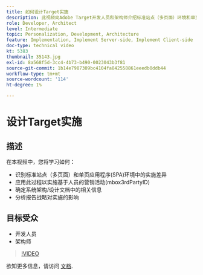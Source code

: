 ```yaml
---
title: 如何设计Target实施
description: 此视频向Adobe Target开发人员和架构师介绍标准站点（多页面）环境和单页应用程序(SPA)环境中的实施差异。 了解如何应用此过程来实施基于人员的活动(mbox3rdPartyID)、识别系统架构/设计文档中的相关信息，以及分析报告策略以了解实施影响。
role: Developer, Architect
level: Intermediate
topic: Personalization, Development, Architecture
feature: Implementation, Implement Server-side, Implement Client-side
doc-type: technical video
kt: 5383
thumbnail: 35143.jpg
exl-id: 8a568f5d-3cc4-4b73-b490-0023043b3f81
source-git-commit: 1b14e7987309bc4104fa842558861eeedb0ddb44
workflow-type: tm+mt
source-wordcount: '114'
ht-degree: 1%

---
```


# 设计Target实施

## 描述

在本视频中，您将学习如何：

* 识别标准站点（多页面）和单页应用程序(SPA)环境中的实施差异
* 应用此过程以实施基于人员的营销活动(mbox3rdPartyID)
* 确定系统架构/设计文档中的相关信息
* 分析报告战略对实施的影响

## 目标受众

* 开发人员
* 架构师

>[!VIDEO](https://video.tv.adobe.com/v/35143/?quality=12)

欲知更多信息，请访问 [文档](https://experienceleague.adobe.com/docs/target/using/implement-target/implementing-target.html?lang=en).
